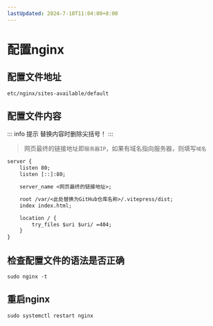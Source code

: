 ```yaml
---
lastUpdated: 2024-7-10T11:04:00+8:00
---
```


# 配置nginx

## 配置文件地址

```etc/nginx/sites-available/default```

## 配置文件内容

::: info 提示
替换内容时删除尖括号！
:::

> 网页最终的链接地址即```服务器IP```，如果有域名指向服务器，则填写```域名```

```txt
server {
	listen 80;
	listen [::]:80;

	server_name <网页最终的链接地址>;

	root /var/<此处替换为GitHub仓库名称>/.vitepress/dist;
	index index.html;

	location / {
		try_files $uri $uri/ =404;
	}
}
```

## 检查配置文件的语法是否正确

```sudo nginx -t```

## 重启nginx

```sudo systemctl restart nginx```